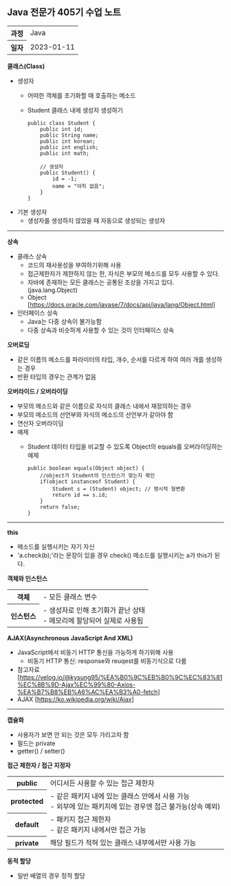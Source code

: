 ## Java 전문가 405기 수업 노트
<table>
  <tr>
    <th>과정</th>
    <td>Java</td>
  </tr>
  <tr>
    <th>일자</th>
    <td>2023-01-11</td>
  </tr>
</table>

**클래스(Class)** 
* 생성자
    * 어떠한 객체를 초기화할 때 호출하는 메소드
    * Student 클래스 내에 생성자 생성하기
    
          public class Student {
              public int id;
              public String name;
              public int korean;
              public int english;
              public int math;

              // 생성자
              public Student() {
                  id = -1;
                  name = "아직 없음";
              }
          }
         
* 기본 생성자
    * 생성자를 생성하지 않았을 때 자동으로 생성되는 생성자

<hr>

**상속**
* 클래스 상속
    * 코드의 재사용성을 부여하기위해 사용
    * 접근제한자가 제한하지 않는 한, 자식은 부모의 메소드를 모두 사용할 수 있다.
    * 자바에 존재하는 모든 클래스는 공통된 조상을 가지고 있다. (java.lang.Object)
    * Object [https://docs.oracle.com/javase/7/docs/api/java/lang/Object.html]
* 인터페이스 상속
    * Java는 다중 상속이 불가능함
    * 다중 상속과 비슷하게 사용할 수 있는 것이 인터페이스 상속

**오버로딩**
* 같은 이름의 메소드를 파라미터의 타입, 개수, 순서를 다르게 하여 여러 개를 생성하는 경우
* 반환 타입의 경우는 관계가 없음

**오버라이드 / 오버라이딩**
* 부모의 메소드와 같은 이름으로 자식의 클래스 내에서 재정의하는 경우
* 부모의 메소드의 선언부와 자식의 메소드의 선언부가 같아야 함
* 연산자 오버라이딩
* 예제
    * Student 데이터 타입을 비교할 수 있도록 Object의 equals를 오버라이딩하는 예제
     
          public boolean equals(Object object) {
              //object가 Student의 인스턴스가 맞는지 확인
              if(object instanceof Student) {
                  Student s = (Student) object; // 명시적 형변환
                  return id == s.id;
              }
              return false;
          }

<hr>

**this**
* 메소드를 실행시키는 자기 자신
* 'a.check(b);'라는 문장이 있을 경우 check() 메소드를 실행시키는 a가 this가 된다.

**객체와 인스턴스**
<table>
  <tr>
    <th>객체</th>
    <td>- 모든 클래스 변수</td>
  </tr>
  <tr>
    <th>인스턴스</th>
    <td>
       - 생성자로 인해 초기화가 끝난 상태<br>
       - 메모리에 할당되어 실제로 사용됨
    </td>
  </tr>
</table>

**AJAX(Asynchronous JavaScript And XML)**
* JavaScript에서 비동기 HTTP 통신을 가능하게 하기위해 사용
    * 비동기 HTTP 통신: response와 reuqest를 비동기식으로 다룸
* 참고자료 [https://velog.io/@kysung95/%EA%B0%9C%EB%B0%9C%EC%83%81%EC%8B%9D-Ajax%EC%99%80-Axios-%EA%B7%B8%EB%A6%AC%EA%B3%A0-fetch]
* AJAX [https://ko.wikipedia.org/wiki/Ajax]

<hr>

**캡슐화**
* 사용자가 보면 안 되는 것은 모두 가리고자 함
* 필드는 private
* getter() / setter()

**접근 제한자 / 접근 지정자**
<table>
  <tr>
    <th>public</th>
    <td>어디서든 사용할 수 있는 접근 제한자</td>
  </tr>
  <tr>
    <th>protected</th>
    <td>
      - 같은 패키지 내에 있는 클래스 안에서 사용 가능 <br>
      - 외부에 있는 패키지에 있는 경우엔 접근 불가능(상속 예외)
    </td>
  </tr>
  <tr>
    <th>default</th>
    <td>
      - 패키지 접근 제한자 <br>
      - 같은 패키지 내에서만 접근 가능
    </td>
  </tr>
  <tr>
    <th>private</th>
    <td>해당 필드가 적혀 있는 클래스 내부에서만 사용 가능</td>
  </tr>
</table>

**동적 할당**
* 일반 배열의 경우 정적 할당
